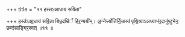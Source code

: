 +++
title = "११ हस्तऽआधाय सविता"

+++
हस्त॑ऽआ॒धाय॑ सवि॒ता बिभ्र॒दभ्रि॑ँ हिर॒ण्ययी॑म्। अ॒ग्नेर्ज्योति॑र्नि॒चाय्य॑ पृथि॒व्याऽअध्याभ॑र॒दानु॑ष्टुभेन॒ छन्द॑साङ्गिर॒स्वत् ॥११ ॥